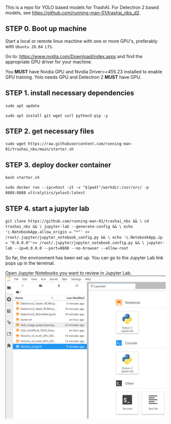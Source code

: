 This is a repo for YOLO based models for TrashAI. For Detectron 2 based models, see https://github.com/running-man-01/trashai_nbs_d2.

## STEP 0. Boot up machine

Start a local or remote linux machine with one or more GPU's, preferably with `Ubuntu 20.04 LTS`.

Go to: https://www.nvidia.com/Download/index.aspx and find the appropriate GPU driver for your machine. 

You **MUST** have Nvidia GPU and Nvidia Driver>=455.23 installed to enable GPU training. Yolo needs GPU and Detectron 2 **MUST** have GPU.


## STEP 1. install necessary dependencies

`sudo apt update`

`sudo apt install git wget curl python3-pip -y`



## STEP 2. get necessary files

`sudo wget https://raw.githubusercontent.com/running-man-01/trashai_nbs/main/starter.sh`



## STEP 3. deploy docker container

`bash starter.sh`

`sudo docker run --ipc=host -it -v "$(pwd)"/workdir:/usr/src/ -p 8888:8888 ultralytics/yolov5:latest`



## STEP 4. start a jupyter lab

`git clone https://github.com/running-man-01/trashai_nbs && \
cd trashai_nbs && \
jupyter-lab --generate-config && \
echo 'c.NotebookApp.allow_origin = "*"' >> /root/.jupyter/jupyter_notebook_config.py && \
echo 'c.NotebookApp.ip = "0.0.0.0"'>> /root/.jupyter/jupyter_notebook_config.py && \
jupyter-lab --ip=0.0.0.0 --port=8888 --no-browser --allow-root`


So far, the environment has been set up. You can go to the Jupyter Lab link pops up in the terminal.

Open Jupyter Notebooks you want to review in Jupyter Lab.
![lab](https://raw.githubusercontent.com/running-man-01/trashai_nbs/main/jlab.png)
